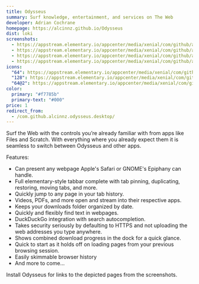 ```yaml
---
title: Odysseus
summary: Surf knowledge, entertainment, and services on The Web
developer: Adrian Cochrane
homepage: https://alcinnz.github.io/Odysseus
dist: loki
screenshots:
  - https://appstream.elementary.io/appcenter/media/xenial/com/github/alcinnz.odysseus.desktop/513D840EAC537293560BCA00D118E410/screenshots/image-1_orig.png
  - https://appstream.elementary.io/appcenter/media/xenial/com/github/alcinnz.odysseus.desktop/513D840EAC537293560BCA00D118E410/screenshots/image-2_orig.png
  - https://appstream.elementary.io/appcenter/media/xenial/com/github/alcinnz.odysseus.desktop/513D840EAC537293560BCA00D118E410/screenshots/image-3_orig.png
  - https://appstream.elementary.io/appcenter/media/xenial/com/github/alcinnz.odysseus.desktop/513D840EAC537293560BCA00D118E410/screenshots/image-4_orig.png
icons:
  "64": https://appstream.elementary.io/appcenter/media/xenial/com/github/alcinnz.odysseus.desktop/513D840EAC537293560BCA00D118E410/icons/64x64/com.github.alcinnz.odysseus_com.github.alcinnz.odysseus.png
  "128": https://appstream.elementary.io/appcenter/media/xenial/com/github/alcinnz.odysseus.desktop/513D840EAC537293560BCA00D118E410/icons/128x128/com.github.alcinnz.odysseus_com.github.alcinnz.odysseus.png
  "64@2": https://appstream.elementary.io/appcenter/media/xenial/com/github/alcinnz.odysseus.desktop/513D840EAC537293560BCA00D118E410/icons/64x64@2/com.github.alcinnz.odysseus_com.github.alcinnz.odysseus.png
color:
  primary: "#f7785b"
  primary-text: "#000"
price: 1
redirect_from:
  - /com.github.alcinnz.odysseus.desktop/
---
```


<p>Surf the Web with the controls you’re already familiar with from apps like Files and Scratch. With everything where you already expect them it is seamless to switch between Odysseus and other apps.</p>
<p>Features:</p>
<ul>
  <li>Can present any webpage Apple&apos;s Safari or GNOME&apos;s Epiphany can handle.</li>
  <li>Full elementary-style tabbar complete with tab pinning, duplicating, restoring, moving tabs, and more.</li>
  <li>Quickly jump to any page in your tab history.</li>
  <li>Videos, PDFs, and more open and stream into their respective apps.</li>
  <li>Keeps your downloads folder organized by date.</li>
  <li>Quickly and flexibly find text in webpages.</li>
  <li>DuckDuckGo integration with search autocompletion.</li>
  <li>Takes security seriously by defaulting to HTTPS and not uploading the web addresses you type anywhere.</li>
  <li>Shows combined download progress in the dock for a quick glance.</li>
  <li>Quick to start as it holds off on loading pages from your previous browsing session.</li>
  <li>Easily skimmable browser history</li>
  <li>And more to come…</li>
</ul>
<p>Install Odysseus for links to the depicted pages from the screenshots.</p>